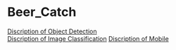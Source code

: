 # Beer_Catch


[Discription of Object Detection](https://github.com/HYEONSEOK1/Beer_Catch/tree/master/detection)  
[Discription of Image Classification](https://github.com/HYEONSEOK1/Beer_Catch/tree/master/classification)
[Discription of Mobile](https://github.com/HYEONSEOK1/Beer_Catch/tree/master/BeerCatch)
